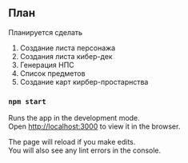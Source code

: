 ## План

Планируется сделать

1. Создание листа персонажа
2. Создания листа кибер-дек
3. Генерация НПС
4. Список предметов
5. Создание карт кирбер-простарнства

### `npm start`

Runs the app in the development mode.\
Open [http://localhost:3000](http://localhost:3000) to view it in the browser.

The page will reload if you make edits.\
You will also see any lint errors in the console.
